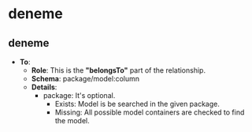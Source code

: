 # deneme

## deneme
+ **To**:
  + **Role**: This is the **"belongsTo"** part of the relationship.
  + **Schema**: package/model:column
  + **Details**:
    + package: It's optional.
      + Exists: Model is be searched in the given package.
      + Missing: All possible model containers are checked to find the model.
